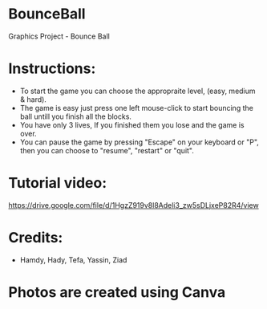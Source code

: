 # BounceBall
 Graphics Project - Bounce Ball

# Instructions:
  - To start the game you can choose the appropraite level, (easy, medium & hard).
  - The game is easy just press one left mouse-click to start bouncing the ball untill you finish all the blocks.
  - You have only 3 lives, If you finished them you lose and the game is over.
  - You can pause the game by pressing "Escape" on your keyboard or "P", then you can choose to "resume", "restart" or "quit".

# Tutorial video:
https://drive.google.com/file/d/1HgzZ919v8l8Adeli3_zw5sDLjxeP82R4/view

# Credits:
 - Hamdy, Hady, Tefa, Yassin, Ziad

# Photos are created using Canva
